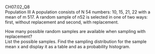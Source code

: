 CH07.02_Q8  
Population III A population consists of N 54 numbers: 10, 15, 21, 22 with a mean of m 517. A random sample
of n52 is selected in one of two ways: first, without replacement and second, with replacement. 

How many possible random samples are available when sampling with replacement?  
List the possible samples. Find the sampling distribution for the sample mean x and display it as a table and as a probability histogram.
